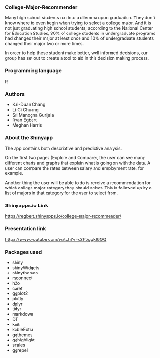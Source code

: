 ### College-Major-Recommender
Many high school students run into a dilemma upon graduation. They don't know where to even begin when trying to select a college major.
And it is not just graduating high school students; according to the National Center for Education Studies, 30% of college students in 
undergraduate programs had changed their major at least once and 10% of undergraduate students changed their major two or more times.

In order to help these student make better, well informed decisions, our group has set out to create a tool to aid in this decision making
process.

### Programming language
R

### Authors
* Kai-Duan Chang
* Li-Ci Chuang
* Sri Manogna Gurijala
* Ryan Egbert
* Meghan Harris

### About the Shinyapp
The app contains both descriptive and predictive analysis.

On the first two pages (Explore and Compare), the user can see many different charts and graphs that explain what is going on with the data. A user can compare the rates between salary and employment rate, for example.

Another thing the user will be able to do is receive a recommendation for which college major category they should select. This is followed up by a list of majors in that category for the user to select from.

### Shinyapps.io Link
https://regbert.shinyapps.io/college-major-recommender/

### Presentation link
https://www.youtube.com/watch?v=c2F5gqk18QQ

### Packages used
* shiny
* shinyWidgets
* shinythemes
* rsconnect
* h2o
* caret
* ggplot2
* plotly
* dplyr
* tidyr
* markdown
* DT
* knitr
* kableExtra
* ggthemes
* gghighlight
* scales
* ggrepel
